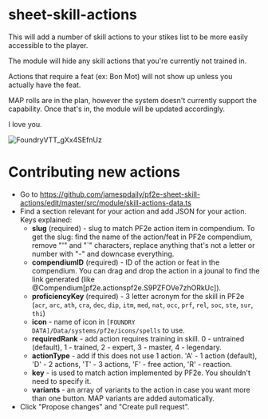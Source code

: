 # sheet-skill-actions

This will add a number of skill actions to your stikes list to be more easily accessible to the player.

The module will hide any skill actions that you're currently not trained in.

Actions that require a feat (ex: Bon Mot) will not show up unless you actually have the feat.

MAP rolls are in the plan, however the system doesn't currently support the capability. Once that's in, the module will be updated accordingly.

I love you.

![FoundryVTT_gXx4SEfnUz](https://user-images.githubusercontent.com/478289/146876931-e4c97f10-7508-46f7-a949-f29f670d9068.png)

# Contributing new actions

* Go to https://github.com/jamespdaily/pf2e-sheet-skill-actions/edit/master/src/module/skill-actions-data.ts
* Find a section relevant for your action and add JSON for your action. Keys explained:
  * **slug** (required) - slug to match PF2e action item in compendium. To get the slug: find the name of the action/feat in PF2e compendium, remove "'" and "`" characters, replace anything that's not a letter or number with "-" and downcase everything.
  * **compendiumID** (required) - ID of the action or feat in the compendium. You can drag and drop the action in a jounal to find the link generated (like @Compendium[pf2e.actionspf2e.S9PZFOVe7zhORkUc]).
  * **proficiencyKey** (required) - 3 letter acronym for the skill in PF2e (`acr`, `arc`, `ath`, `cra`, `dec`, `dip`, `itm`, `med`, `nat`, `occ`, `prf`, `rel`, `soc`, `ste`, `sur`, `thi`)
  * **icon** - name of icon in `[FOUNDRY DATA]/Data/systems/pf2e/icons/spells` to use.
  * **requiredRank** - add action requires training in skill. 0 - untrained (default), 1 - trained, 2 - expert, 3 - master, 4 - legendary.
  * **actionType** - add if this does not use 1 action. 'A' - 1 action (default), 'D' - 2 actions, 'T' - 3 actions, 'F' - free action, 'R' - reaction.
  * **key** - is used to match action implemented by PF2e. You shouldn't need to specify it.
  * **variants** - an array of variants to the action in case you want more than one button. MAP variants are added automatically.
* Click "Propose changes" and "Create pull request".
